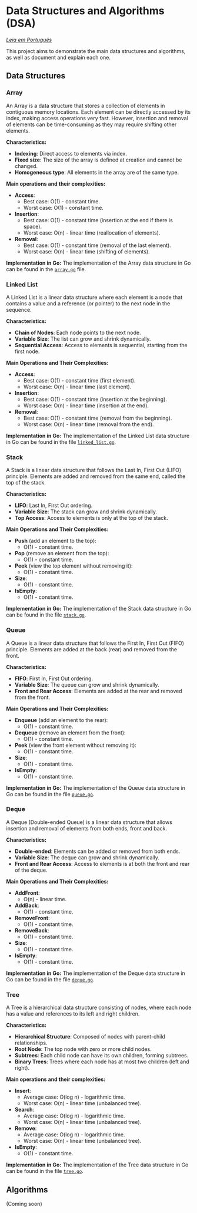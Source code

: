 # Data Structures and Algorithms (DSA)

*[Leia em Português](README.pt-br.md)*

This project aims to demonstrate the main data structures and algorithms, as well as document and explain each one.

## Data Structures

### Array

An Array is a data structure that stores a collection of elements in contiguous memory locations. Each element can be directly accessed by its index, making access operations very fast. However, insertion and removal of elements can be time-consuming as they may require shifting other elements.

**Characteristics:**
- **Indexing**: Direct access to elements via index.
- **Fixed size**: The size of the array is defined at creation and cannot be changed.
- **Homogeneous type**: All elements in the array are of the same type.

**Main operations and their complexities:**
- **Access**:
  - Best case: O(1) - constant time.
  - Worst case: O(1) - constant time.
- **Insertion**:
  - Best case: O(1) - constant time (insertion at the end if there is space).
  - Worst case: O(n) - linear time (reallocation of elements).
- **Removal**:
  - Best case: O(1) - constant time (removal of the last element).
  - Worst case: O(n) - linear time (shifting of elements).

**Implementation in Go:**
The implementation of the Array data structure in Go can be found in the [`array.go`](src/data_structures/linear/array.go) file.

### Linked List

A Linked List is a linear data structure where each element is a node that contains a value and a reference (or pointer) to the next node in the sequence.

**Characteristics:**
- **Chain of Nodes**: Each node points to the next node.
- **Variable Size**: The list can grow and shrink dynamically.
- **Sequential Access**: Access to elements is sequential, starting from the first node.

**Main Operations and Their Complexities:**
- **Access**:
  - Best case: O(1) - constant time (first element).
  - Worst case: O(n) - linear time (last element).
- **Insertion**:
  - Best case: O(1) - constant time (insertion at the beginning).
  - Worst case: O(n) - linear time (insertion at the end).
- **Removal**:
  - Best case: O(1) - constant time (removal from the beginning).
  - Worst case: O(n) - linear time (removal from the end).

**Implementation in Go:**
The implementation of the Linked List data structure in Go can be found in the file [`linked_list.go`](src/data_structures/linear/linked_list.go).

### Stack

A Stack is a linear data structure that follows the Last In, First Out (LIFO) principle. Elements are added and removed from the same end, called the top of the stack.

**Characteristics:**
- **LIFO**: Last In, First Out ordering.
- **Variable Size**: The stack can grow and shrink dynamically.
- **Top Access**: Access to elements is only at the top of the stack.

**Main Operations and Their Complexities:**
- **Push** (add an element to the top):
  - O(1) - constant time.
- **Pop** (remove an element from the top):
  - O(1) - constant time.
- **Peek** (view the top element without removing it):
  - O(1) - constant time.
- **Size**:
  - O(1) - constant time.
- **IsEmpty**:
  - O(1) - constant time.

**Implementation in Go:**
The implementation of the Stack data structure in Go can be found in the file [`stack.go`](src/data_structures/linear/stack.go).

### Queue

A Queue is a linear data structure that follows the First In, First Out (FIFO) principle. Elements are added at the back (rear) and removed from the front.

**Characteristics:**
- **FIFO**: First In, First Out ordering.
- **Variable Size**: The queue can grow and shrink dynamically.
- **Front and Rear Access**: Elements are added at the rear and removed from the front.

**Main Operations and Their Complexities:**
- **Enqueue** (add an element to the rear):
  - O(1) - constant time.
- **Dequeue** (remove an element from the front):
  - O(1) - constant time.
- **Peek** (view the front element without removing it):
  - O(1) - constant time.
- **Size**:
  - O(1) - constant time.
- **IsEmpty**:
  - O(1) - constant time.

**Implementation in Go:**
The implementation of the Queue data structure in Go can be found in the file [`queue.go`](src/data_structures/linear/queue.go).

### Deque

A Deque (Double-ended Queue) is a linear data structure that allows insertion and removal of elements from both ends, front and back.

**Characteristics:**
- **Double-ended**: Elements can be added or removed from both ends.
- **Variable Size**: The deque can grow and shrink dynamically.
- **Front and Rear Access**: Access to elements is at both the front and rear of the deque.

**Main Operations and Their Complexities:**
- **AddFront**:
  - O(n) - linear time.
- **AddBack**:
  - O(1) - constant time.
- **RemoveFront**:
  - O(1) - constant time.
- **RemoveBack**:
  - O(1) - constant time.
- **Size**:
  - O(1) - constant time.
- **IsEmpty**:
  - O(1) - constant time.

**Implementation in Go:**
The implementation of the Deque data structure in Go can be found in the file [`deque.go`](src/data_structures/linear/deque.go).

### Tree

A Tree is a hierarchical data structure consisting of nodes, where each node has a value and references to its left and right children.

**Characteristics:**
- **Hierarchical Structure**: Composed of nodes with parent-child relationships.
- **Root Node**: The top node with zero or more child nodes.
- **Subtrees**: Each child node can have its own children, forming subtrees.
- **Binary Trees**: Trees where each node has at most two children (left and right).

**Main operations and their complexities:**
- **Insert**:
  - Average case: O(log n) - logarithmic time.
  - Worst case: O(n) - linear time (unbalanced tree).
- **Search**:
  - Average case: O(log n) - logarithmic time.
  - Worst case: O(n) - linear time (unbalanced tree).
- **Remove**:
  - Average case: O(log n) - logarithmic time.
  - Worst case: O(n) - linear time (unbalanced tree).
- **IsEmpty**:
  - O(1) - constant time.

**Implementation in Go:**
The implementation of the Tree data structure in Go can be found in the file [`tree.go`](src/data_structures/tree-based/tree.go).

## Algorithms

(Coming soon)
